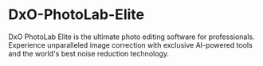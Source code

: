 # DxO-PhotoLab-Elite
DxO PhotoLab Elite is the ultimate photo editing software for professionals. Experience unparalleled image correction with exclusive AI-powered tools and the world's best noise reduction technology.
